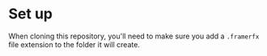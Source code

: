 # Set up

When cloning this repository, you'll need to make sure you add a `.framerfx` file extension to the folder it will create.
